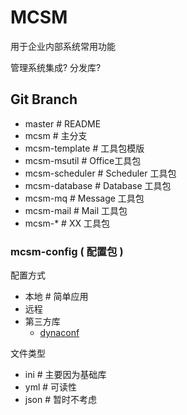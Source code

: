 # MCSM

用于企业内部系统常用功能

管理系统集成? 分发库?

## Git Branch

- master			# README
- mcsm				# 主分支
- mcsm-template		# 工具包模版
- mcsm-msutil		# Office工具包
- mcsm-scheduler	# Scheduler 工具包
- mcsm-database		# Database 工具包
- mcsm-mq			# Message 工具包
- mcsm-mail			# Mail 工具包
- mcsm-*			# XX 工具包

### mcsm-config ( 配置包 )

配置方式

- 本地			# 简单应用
- 远程
- 第三方库
  - [dynaconf](https://github.com/rochacbruno/dynaconf)

文件类型

- ini		# 主要因为基础库
- yml		# 可读性
- json		# 暂时不考虑

